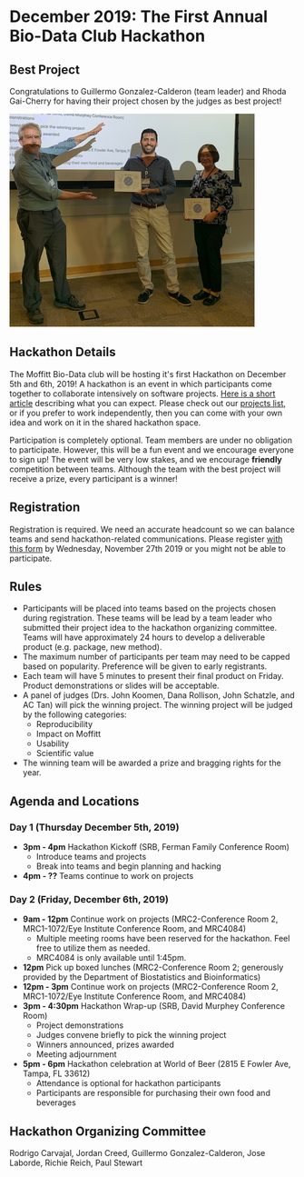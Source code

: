 # December 2019: The First Annual Bio-Data Club Hackathon

## Best Project

Congratulations to Guillermo Gonzalez-Calderon (team leader) and Rhoda Gai-Cherry for having their project chosen by the judges as best project!

![image](winners.png)

## Hackathon Details

The Moffitt Bio-Data club will be hosting it's first Hackathon on December 5th and 6th, 2019! A hackathon is an event in which participants come together to collaborate intensively on software projects. [Here is a short article](https://www.rasmussen.edu/degrees/technology/blog/what-is-a-hackathon/) describing what you can expect. Please check out our [projects list](https://github.com/pstew/biodataclub/blob/master/meetings/december_2019/Project_descriptions.md), or if you prefer to work independently, then you can come with your own idea and work on it in the shared hackathon space.

Participation is completely optional. Team members are under no obligation to participate. However, this will be a fun event and we encourage everyone to sign up! The event will be very low stakes, and we encourage **friendly** competition between teams. Although the team with the best project will receive a prize, every participant is a winner! 

## Registration
Registration is required. We need an accurate headcount so we can balance teams and send hackathon-related communications. Please register [with this form](https://forms.gle/84WHZRkcjfPeh4eg7) by Wednesday, November 27th 2019 or you might not be able to participate. 

## Rules
- Participants will be placed into teams based on the projects chosen during registration. These teams will be lead by a team leader who submitted their project idea to the hackathon organizing committee. Teams will have approximately 24 hours to develop a deliverable product (e.g. package, new method). 
- The maximum number of participants per team may need to be capped based on popularity. Preference will be given to early registrants.
- Each team will have 5 minutes to present their final product on Friday. Product demonstrations or slides will be acceptable.
- A panel of judges (Drs. John Koomen, Dana Rollison, John Schatzle, and AC Tan) will pick the winning project. The winning project will be judged by the following categories:
  - Reproducibility
  - Impact on Moffitt
  - Usability
  - Scientific value
- The winning team will be awarded a prize and bragging rights for the year.

## Agenda and Locations

### Day 1 (Thursday December 5th, 2019)
- **3pm - 4pm** Hackathon Kickoff (SRB, Ferman Family Conference Room)
  - Introduce teams and projects
  - Break into teams and begin planning and hacking
- **4pm - ??** Teams continue to work on projects

### Day 2 (Friday, December 6th, 2019)
- **9am - 12pm** Continue work on projects (MRC2-Conference Room 2,  MRC1-1072/Eye Institute Conference Room, and MRC4084)
  - Multiple meeting rooms have been reserved for the hackathon. Feel free to utilize them as needed. 
  - MRC4084 is only available until 1:45pm.
- **12pm** Pick up boxed lunches (MRC2-Conference Room 2; generously provided by the Department of Biostatistics and Bioinformatics)
- **12pm - 3pm** Continue work on projects (MRC2-Conference Room 2,  MRC1-1072/Eye Institute Conference Room, and MRC4084)
- **3pm - 4:30pm** Hackathon Wrap-up (SRB, David Murphey Conference Room)
  - Project demonstrations
  - Judges convene briefly to pick the winning project
  - Winners announced, prizes awarded
  - Meeting adjournment
- **5pm - 6pm** Hackathon celebration at World of Beer (2815 E Fowler Ave, Tampa, FL 33612)
  - Attendance is optional for hackathon participants
  - Participants are responsible for purchasing their own food and beverages

## Hackathon Organizing Committee
Rodrigo Carvajal, Jordan Creed, Guillermo Gonzalez-Calderon, Jose Laborde, Richie Reich, Paul Stewart

